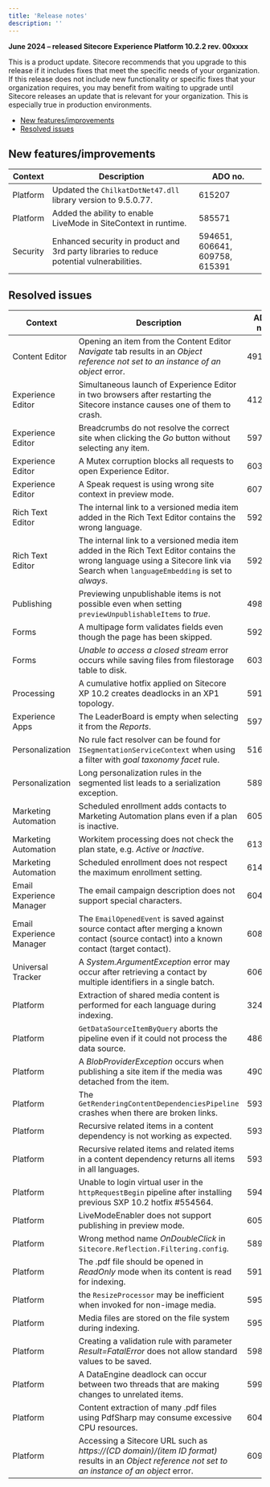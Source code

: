 ```yaml
---
title: 'Release notes'
description: ''
---
```


**June 2024 – released Sitecore Experience Platform 10.2.2 rev. 00xxxx**

This is a product update. Sitecore recommends that you upgrade to this release if it includes fixes that meet the specific needs of your organization. If this release does not include new functionality or specific fixes that your organization requires, you may benefit from waiting to upgrade until Sitecore releases an update that is relevant for your organization. This is especially true in production environments.

- [New features/improvements](#new-featuresimprovements)
- [Resolved issues](#resolved-issues)

## New features/improvements
 | Context | Description | ADO no. |
 | --- | --- | --- |
 | Platform | Updated the `ChilkatDotNet47.dll` library version to 9.5.0.77. | 615207 |
 | Platform | Added the ability to enable LiveMode in SiteContext in runtime. | 585571 |
 | Security | Enhanced security in product and 3rd party libraries to reduce potential vulnerabilities. | 594651, 606641, 609758, 615391 |

## Resolved issues
 | Context | Description | ADO no. |
 | --- | --- | --- |
 | Content Editor | Opening an item from the Content Editor _Navigate_ tab results in an _Object reference not set to an instance of an object_ error. | 491656 |
 | Experience Editor | Simultaneous launch of Experience Editor in two browsers after restarting the Sitecore instance causes one of them to crash. | 412499 |
 | Experience Editor | Breadcrumbs do not resolve the correct site when clicking the _Go_ button without selecting any item. | 597335 |
 | Experience Editor | A Mutex corruption blocks all requests to open Experience Editor. | 603194 |
 | Experience Editor | A Speak request is using wrong site context in preview mode. | 	607142 |
 | Rich Text Editor | The internal link to a versioned media item added in the Rich Text Editor contains the wrong language. | 592307 |
 | Rich Text Editor | The internal link to a versioned media item added in the Rich Text Editor contains the wrong language using a Sitecore link via Search when `languageEmbedding` is set to _always_. | 592301 |
 | Publishing | Previewing unpublishable items is not possible even when setting `previewUnpublishableItems` to _true_. | 498395 |
 | Forms | A multipage form validates fields even though the page has been skipped. | 592310 |
 | Forms | _Unable to access a closed stream_ error occurs while saving files from filestorage table to disk. | 603638 |
 | Processing | A cumulative hotfix applied on Sitecore XP 10.2 creates deadlocks in an XP1 topology. | 591897 |
 | Experience Apps | The LeaderBoard is empty when selecting it from the _Reports_. | 597461 |
 | Personalization | No rule fact resolver can be found for `ISegmentationServiceContext` when using a filter with _goal taxonomy facet_ rule. | 516003 |
 | Personalization | Long personalization rules in the segmented list leads to a serialization exception. | 589574 |
 | Marketing Automation | Scheduled enrollment adds contacts to Marketing Automation plans even if a plan is inactive. | 605291 |
 | Marketing Automation | Workitem processing does not check the plan state, e.g. _Active_ or _Inactive_. | 613815 |
 | Marketing Automation | Scheduled enrollment does not respect the maximum enrollment setting. | 614401 |
 | Email Experience Manager | The email campaign description does not support special characters. | 604409 |
 | Email Experience Manager | The `EmailOpenedEvent` is saved against source contact after merging a known contact (source contact) into a known contact (target contact). | 608291 |
 | Universal Tracker | A _System.ArgumentException_ error may occur after retrieving a contact by multiple identifiers in a single batch. | 606531 |
 | Platform | Extraction of shared media content is performed for each language during indexing. | 324449 |
 | Platform | `GetDataSourceItemByQuery` aborts the pipeline even if it could not process the data source. | 486907 |
 | Platform | A _BlobProviderException_ occurs when publishing a site item if the media was detached from the item. | 490149 |
 | Platform | The `GetRenderingContentDependenciesPipeline` crashes when there are broken links. | 593160 |
 | Platform | Recursive related items in a content dependency is not working as expected. | 593054 |
 | Platform | Recursive related items and related items in a content dependency returns all items in all languages. | 593323 |
 | Platform | Unable to login virtual user in the `httpRequestBegin` pipeline after installing previous SXP 10.2 hotfix #554564. | 594111 |
 | Platform | LiveModeEnabler does not support publishing in preview mode. | 605729 |
 | Platform | Wrong method name _OnDoubleClick_ in `Sitecore.Reflection.Filtering.config`. | 589519 |
 | Platform | The .pdf file should be opened in _ReadOnly_ mode when its content is read for indexing. | 591674 |
 | Platform | the `ResizeProcessor` may be inefficient when invoked for non-image media. | 595667 |
 | Platform | Media files are stored on the file system during indexing. | 595670 |
 | Platform | Creating a validation rule with parameter _Result=FatalError_ does not allow standard values to be saved. | 598149 |
 | Platform | A DataEngine deadlock can occur between two threads that are making changes to unrelated items. | 599633 |
 | Platform | Content extraction of many .pdf files using PdfSharp may consume excessive CPU resources. | 604026 |
 | Platform | Accessing a Sitecore URL such as _https://(CD domain)/(item ID format)_ results in an _Object reference not set to an instance of an object_ error. | 609009 |